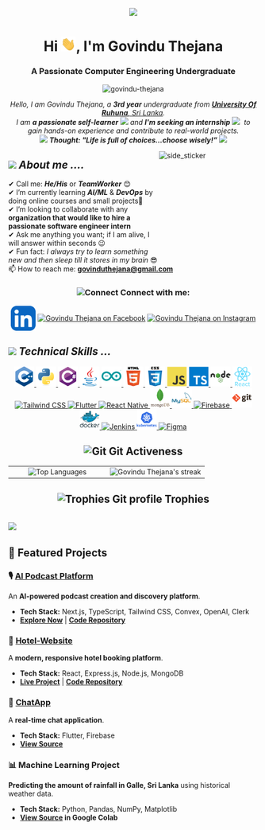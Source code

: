 <p align="center">
  <img src="https://github.com/7oSkaaa/7oSkaaa/blob/main/Images/about_me.gif?raw=true" width="100px">
</p>
<h1 align="center">Hi <img src="https://raw.githubusercontent.com/ABSphreak/ABSphreak/master/gifs/Hi.gif" width="30px">, I'm Govindu Thejana</h1>
<h3 align="center">A Passionate Computer Engineering Undergraduate</h3>
<p align="center">
  <img src="https://komarev.com/ghpvc/?username=govindu-thejana&label=Profile%20views&color=0e75b6&style=flat" alt="govindu-thejana" />
</p>

<p align="center">
  <em>
    Hello, I am Govindu Thejana, a <b>3rd year</b> undergraduate from <a href="https://ruh.ac.lk/"><b>University Of Ruhuna</b>, Sri Lanka</a>. <br>
    I am <b>a passionate self-learner</b> <img src="https://github.com/TheDudeThatCode/TheDudeThatCode/blob/master/Assets/Developer.gif" width="30px"> and <b>I'm seeking an internship</b>&nbsp;<img src="https://github.com/TheDudeThatCode/TheDudeThatCode/blob/master/Assets/Designer.gif" width="36px">&nbsp; to gain hands-on experience and contribute to real-world projects.
  </em> 
  <br>
  <img src="https://media.giphy.com/media/gH3LO09IOiZIqePwv9/giphy.gif" width="50" /> <b><i align="center">Thought: "Life is full of choices…choose wisely!”</i></b> <img src="https://media.giphy.com/media/qjqUcgIyRjsl2/giphy.gif" width="50" />
</p>
<img align="right" width=200px height=200px alt="side_sticker" src="https://media.giphy.com/media/TEnXkcsHrP4YedChhA/giphy.gif" />

## <img src="https://media.giphy.com/media/iY8CRBdQXODJSCERIr/giphy.gif" width="30px">&nbsp;***About me ....***

✔ Call me: ***He/His*** or ***TeamWorker*** 😊 <br>
✔ I’m currently learning ***AI/ML*** & ***DevOps*** by doing online courses and small projects🥰<br>
✔ I’m looking to collaborate with any **organization that would like to hire a passionate software engineer intern**<br>
✔ Ask me anything you want; if I am alive, I will answer within seconds 😉<br>
✔ Fun fact: *I always try to learn something new and then sleep till it stores in my brain* 😎<br>
📫 How to reach me: **govinduthejana@gmail.com**

<h3 align="center">
  <img src="https://media.giphy.com/media/26Fxy3Iz1ari8oytO/giphy.gif" width="30px" alt="Connect"/>&nbsp;Connect with me:
</h3>
<p align="center">
<a href="https://linkedin.com/in/govindu-thejana" target="_blank"><img align="center" src="https://github.com/tandpfun/skill-icons/blob/main/icons/LinkedIn.svg" alt="Govindu Thejana on LinkedIn" height="50" width="50" /></a>
<a href="https://www.facebook.com/govindu.thejan.3" target="_blank"><img align="center" src="https://raw.githubusercontent.com/rahuldkjain/github-profile-readme-generator/master/src/images/icons/Social/facebook.svg" alt="Govindu Thejana on Facebook" height="50" width="50" /></a>
<a href="https://www.instagram.com/govindu_thejana/" target="_blank"><img align="center" src="https://www.edigitalagency.com.au/wp-content/uploads/new-Instagram-icon-png-full-colour.png" alt="Govindu Thejana on Instagram" height="50" width="50" /></a>
</p>

## <img src="https://media.giphy.com/media/iY8CRBdQXODJSCERIr/giphy.gif" width="30px">&nbsp;***Technical Skills ...***

<p align="center">
  <a href="https://www.cplusplus.com/" target="_blank" rel="noreferrer">
    <img src="https://raw.githubusercontent.com/devicons/devicon/master/icons/cplusplus/cplusplus-original.svg" alt="C++" width="40" height="40"/>
  </a>
  <a href="https://www.python.org/" target="_blank" rel="noreferrer">
    <img src="https://raw.githubusercontent.com/devicons/devicon/master/icons/python/python-original.svg" alt="Python" width="40" height="40"/>
  </a>
  <a href="https://learn.microsoft.com/en-us/dotnet/csharp/" target="_blank" rel="noreferrer">
    <img src="https://raw.githubusercontent.com/devicons/devicon/master/icons/csharp/csharp-original.svg" alt="C#" width="40" height="40"/>
  </a>
  <a href="https://www.java.com/" target="_blank" rel="noreferrer">
    <img src="https://raw.githubusercontent.com/devicons/devicon/master/icons/java/java-original.svg" alt="Java" width="40" height="40"/>
  </a>
  <a href="https://www.arduino.cc/" target="_blank" rel="noreferrer">
    <img src="https://raw.githubusercontent.com/devicons/devicon/master/icons/arduino/arduino-original.svg" alt="Arduino" width="40" height="40"/>
  </a>
  <a href="https://developer.mozilla.org/en-US/docs/Web/HTML" target="_blank" rel="noreferrer">
    <img src="https://raw.githubusercontent.com/devicons/devicon/master/icons/html5/html5-original-wordmark.svg" alt="HTML" width="40" height="40"/>
  </a>
  <a href="https://developer.mozilla.org/en-US/docs/Web/CSS" target="_blank" rel="noreferrer">
    <img src="https://raw.githubusercontent.com/devicons/devicon/master/icons/css3/css3-original-wordmark.svg" alt="CSS" width="40" height="40"/>
  </a>
  <a href="https://developer.mozilla.org/en-US/docs/Web/JavaScript" target="_blank" rel="noreferrer">
    <img src="https://raw.githubusercontent.com/devicons/devicon/master/icons/javascript/javascript-original.svg" alt="JavaScript" width="40" height="40"/>
  </a>
  <a href="https://www.typescriptlang.org/" target="_blank" rel="noreferrer">
    <img src="https://raw.githubusercontent.com/devicons/devicon/master/icons/typescript/typescript-original.svg" alt="TypeScript" width="40" height="40"/>
  </a>
  <a href="https://nodejs.org/" target="_blank" rel="noreferrer">
    <img src="https://raw.githubusercontent.com/devicons/devicon/master/icons/nodejs/nodejs-original-wordmark.svg" alt="Node.js" width="40" height="40"/>
  </a>
  <a href="https://reactjs.org/" target="_blank" rel="noreferrer">
    <img src="https://raw.githubusercontent.com/devicons/devicon/master/icons/react/react-original-wordmark.svg" alt="React" width="40" height="40"/>
  </a>
  <a href="https://tailwindcss.com/" target="_blank" rel="noreferrer">
    <img src="https://upload.wikimedia.org/wikipedia/commons/d/d5/Tailwind_CSS_Logo.svg" alt="Tailwind CSS" width="40" height="40"/>
  </a>
  <a href="https://www.flutter.dev/" target="_blank" rel="noreferrer">
    <img src="https://www.vectorlogo.zone/logos/flutterio/flutterio-icon.svg" alt="Flutter" width="40" height="40"/>
  </a>
  <a href="https://reactnative.dev/" target="_blank" rel="noreferrer">
    <img src="https://reactnative.dev/img/header_logo.svg" alt="React Native" width="40" height="40"/>
  </a>
  <a href="https://www.mongodb.com/" target="_blank" rel="noreferrer">
    <img src="https://raw.githubusercontent.com/devicons/devicon/master/icons/mongodb/mongodb-original-wordmark.svg" alt="MongoDB" width="40" height="40"/>
  </a>
  <a href="https://www.mysql.com/" target="_blank" rel="noreferrer">
    <img src="https://raw.githubusercontent.com/devicons/devicon/master/icons/mysql/mysql-original-wordmark.svg" alt="MySQL" width="40" height="40"/>
  </a>
  <a href="https://firebase.google.com/" target="_blank" rel="noreferrer">
    <img src="https://www.vectorlogo.zone/logos/firebase/firebase-icon.svg" alt="Firebase" width="40" height="40"/>
  </a>
  <a href="https://www.git-scm.com/" target="_blank" rel="noreferrer">
    <img src="https://raw.githubusercontent.com/devicons/devicon/master/icons/git/git-original-wordmark.svg" alt="Git" width="40" height="40"/>
  </a>
  <a href="https://www.docker.com/" target="_blank" rel="noreferrer">
    <img src="https://raw.githubusercontent.com/devicons/devicon/master/icons/docker/docker-original-wordmark.svg" alt="Docker" width="40" height="40"/>
  </a>
  <a href="https://www.jenkins.io/" target="_blank" rel="noreferrer">
    <img src="https://www.vectorlogo.zone/logos/jenkins/jenkins-icon.svg" alt="Jenkins" width="40" height="40"/>
  </a>
  <a href="https://kubernetes.io/" target="_blank" rel="noreferrer">
    <img src="https://raw.githubusercontent.com/devicons/devicon/master/icons/kubernetes/kubernetes-plain-wordmark.svg" alt="Kubernetes" width="40" height="40"/>
  </a>
  <a href="https://www.figma.com/" target="_blank" rel="noreferrer">
    <img src="https://www.vectorlogo.zone/logos/figma/figma-icon.svg" alt="Figma" width="40" height="40"/>
  </a>
</p>

<h2 align="center">
  <img src="https://media.giphy.com/media/W5eoZHPpUx9sapR0eu/giphy.gif" width="30px" alt="Git"/>&nbsp;<strong>Git Activeness</strong>
</h2>

<table align="center" width="100%">
  <tr>
    <td align="center" width="50%">
      <img src="https://github-readme-stats.vercel.app/api/top-langs?username=govindu-thejana&show_icons=true&locale=en&layout=compact&theme=chartreuse-dark" alt="Top Languages" />
    </td>
    <td align="center" width="50%">
      <img title="🔥 Get streak stats for your profile at git.io/streak-stats" alt="Govindu Thejana's streak" src="https://github-readme-streak-stats.herokuapp.com/?user=govindu-thejana&theme=dark&hide_border=false" /> 
    </td>
  </tr>
</table>

<h2 align="center">
  <img src="https://media.giphy.com/media/QaMcXSekUWx7aogAUr/giphy.gif" width="50" alt="Trophies"/>&nbsp;<strong>Git profile Trophies</strong>
</h2>
<br><img src="https://github-profile-trophy.vercel.app/?username=govindu-thejana&theme=juicyfresh&no-bg=true" />


## 🚀 Featured Projects

### 🎙️ [AI Podcast Platform](https://aipodcastr.vercel.app/)

An **AI-powered podcast creation and discovery platform**.

- **Tech Stack:** Next.js, TypeScript, Tailwind CSS, Convex, OpenAI, Clerk
- **[Explore Now](https://aipodcastr.vercel.app/)** | **[Code Repository](https://github.com/govindu-thejana/aipodcaster)**

### 🏨 [Hotel-Website](https://suneragirahotel.vercel.app/)

A **modern, responsive hotel booking platform**.

- **Tech Stack:** React, Express.js, Node.js, MongoDB
- **[Live Project](https://suneragirahotel.vercel.app/)** | **[Code Repository](https://github.com/govindu-thejana/Hotel-Website)**

### 📱 [ChatApp](https://github.com/govindu-thejana/chat_app)

A **real-time chat application**.

- **Tech Stack:** Flutter, Firebase
- **[View Source](https://github.com/govindu-thejana/chat_app)**

### 📊 Machine Learning Project

**Predicting the amount of rainfall in Galle, Sri Lanka** using historical weather data.

- **Tech Stack:** Python, Pandas, NumPy, Matplotlib
- **[View Source](https://colab.research.google.com/drive/16IOgCECnv-Uc1nKmKWNj_KX9xJ8lCork#scrollTo=RVEzMpL_jwu2) in Google Colab**
